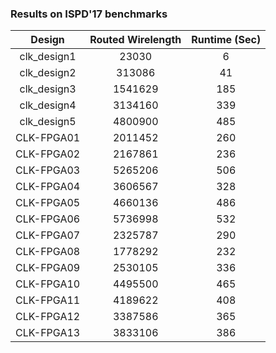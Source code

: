 ### Results on ISPD'17 benchmarks

|  **Design**  | **Routed Wirelength** | **Runtime (Sec)** |
| :----------: | :-------------------: | :---------------: |
| clk\_design1 |         23030         |         6         |
| clk\_design2 |        313086         |        41         |
| clk\_design3 |        1541629        |        185        |
| clk\_design4 |        3134160        |        339        |
| clk\_design5 |        4800900        |        485        |
|  CLK-FPGA01  |        2011452        |        260        |
|  CLK-FPGA02  |        2167861        |        236        |
|  CLK-FPGA03  |        5265206        |        506        |
|  CLK-FPGA04  |        3606567        |        328        |
|  CLK-FPGA05  |        4660136        |        486        |
|  CLK-FPGA06  |        5736998        |        532        |
|  CLK-FPGA07  |        2325787        |        290        |
|  CLK-FPGA08  |        1778292        |        232        |
|  CLK-FPGA09  |        2530105        |        336        |
|  CLK-FPGA10  |        4495500        |        465        |
|  CLK-FPGA11  |        4189622        |        408        |
|  CLK-FPGA12  |        3387586        |        365        |
|  CLK-FPGA13  |        3833106        |        386        |